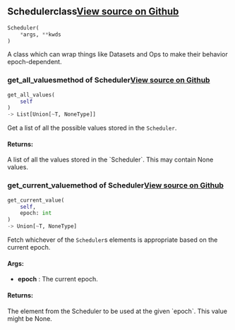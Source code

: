 ## Scheduler<span class="tag">class</span><a class="sourcelink" href=https://github.com/fastestimator/fastestimator/blob/r1.0/fastestimator/schedule/schedule.py/#L22-L42>View source on Github</a>
```python
Scheduler(
	*args, **kwds
)
```
A class which can wrap things like Datasets and Ops to make their behavior epoch-dependent.
    

### get_all_values<span class="tag">method of Scheduler</span><a class="sourcelink" href=https://github.com/fastestimator/fastestimator/blob/r1.0/fastestimator/schedule/schedule.py/#L36-L42>View source on Github</a>
```python
get_all_values(
	self
)
-> List[Union[~T, NoneType]]
```
Get a list of all the possible values stored in the `Scheduler`.


<h4>Returns:</h4>
    A list of all the values stored in the `Scheduler`. This may contain None values.

### get_current_value<span class="tag">method of Scheduler</span><a class="sourcelink" href=https://github.com/fastestimator/fastestimator/blob/r1.0/fastestimator/schedule/schedule.py/#L25-L34>View source on Github</a>
```python
get_current_value(
	self,
	epoch: int
)
-> Union[~T, NoneType]
```
Fetch whichever of the `Scheduler`s elements is appropriate based on the current epoch.


<h4>Args:</h4>

* **epoch** :  The current epoch.

<h4>Returns:</h4>
    The element from the Scheduler to be used at the given `epoch`. This value might be None.




